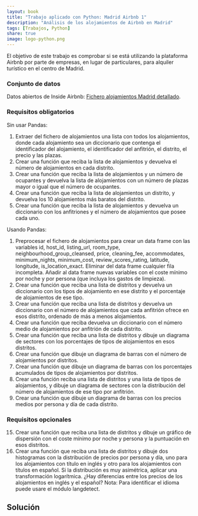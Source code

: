 ```yaml
---
layout: book
title: "Trabajo aplicado con Python: Madrid Airbnb 1"
description: "Análisis de los alojamientos de Airbnb en Madrid"
tags: [Trabajos, Python]
share: true
image: logo-python.png
---
```


El objetivo de este trabajo es comprobar si se está utilizando la plataforma Airbnb por parte de empresas, en lugar de particulares, para alquiler turístico en el centro de Madrid.

### Conjunto de datos

Datos abiertos de Inside Airbnb: <a href="../datos/madrid-airbnb-listings.csv">Fichero alojamientos Madrid detallado</a>.

### Requisitos obligatorios

Sin usar Pandas:

1. Extraer del fichero de alojamientos una lista con todos los alojamientos, donde cada alojamiento sea un diccionario que contenga el identificador del alojamiento, el identificador del anfitrión, el distrito, el precio y las plazas.
1. Crear una función que reciba la lista de alojamientos y devuelva el número de alojamientos en cada distrito.
1. Crear una función que reciba la lista de alojamientos y un número de ocupantes y devuelva la lista de alojamientos con un número de plazas mayor o igual que el número de ocupantes.
1. Crear una función que reciba la lista de alojamientos un distrito, y devuelva los 10 alojamientos más baratos del distrito.
1. Crear una función que reciba la lista de alojamientos y devuelva un diccionario con los anfitriones y el número de alojamientos que posee cada uno.

Usando Pandas:

1. Preprocesar el fichero de alojamientos para crear un data frame con las variables id, host_id, listing_url, room_type, neighbourhood_group_cleansed, price, cleaning_fee, accommodates, minimum_nights, minimum_cost, review_scores_rating, latitude, longitude, is_location_exact. Eliminar del data frame cualquier fila incompleta. Añadir al data frame nuevas variables con el coste mínimo por noche y por persona (que incluya los gastos de limpieza).
2. Crear una función que reciba una lista de distritos y devuelva un diccionario con los tipos de alojamiento en ese distrito y el porcentaje de alojamientos de ese tipo.
3. Crear una función que reciba una lista de distritos y devuelva un diccionario con el número de alojamientos que cada anfitrión ofrece en esos distrito, ordenado de más a menos alojamientos.
4. Crear una función que reciba devuelva un diccionario con el número medio de alojamientos por anfitrión de cada distrito.
5. Crear una función que reciba una lista de distritos y dibuje un diagrama de sectores con los porcentajes de tipos de alojamientos en esos distritos.
6. Crear una función que dibuje un diagrama de barras con el número de alojamientos por distritos.
7. Crear una función que dibuje un diagrama de barras con los porcentajes acumulados de tipos de alojamientos por distritos.
8. Crear una función reciba una lista de distritos y una lista de tipos de alojamientos, y dibuje un diagrama de sectores con la distribución del número de alojamientos de ese tipo por anfitrión.
9. Crear una función que dibuje un diagrama de barras con los precios medios por persona y día de cada distrito.

### Requisitos opcionales

15. Crear una función que reciba una lista de distritos y dibuje un gráfico de dispersión con el coste mínimo por noche y persona y la puntuación en esos distritos.
16. Crear una función que reciba una lista de distritos y dibuje dos histogramas con la distribución de precios por persona y día, uno para los alojamientos con título en inglés y otro para los alojamientos con títulos en español. Si la distribución es muy asimétrica, aplicar una transformación logarítmica. ¿Hay diferencias entre los precios de los alojamientos en inglés y el español? Nota: Para identificar el idioma puede usare el módulo langdetect.

## Solución

<!-- <a class="github-button" href="https://github.com/asalber/emisiones-madrid/archive/master.zip" data-icon="octicon-cloud-download" data-size="large" aria-label="Download asalber/emisiones-madrid on GitHub">Download</a>

Abrir con <a href="https://repl.it/@asalber/emisiones-madrid"><img src="/images/logo-replit.png" alt="Abrir con repl.it"></a> -->
